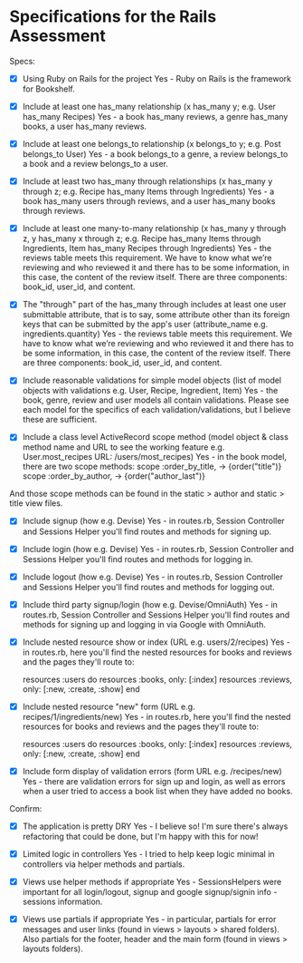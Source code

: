 # Specifications for the Rails Assessment

Specs:
- [x] Using Ruby on Rails for the project
Yes - Ruby on Rails is the framework for Bookshelf.

- [x] Include at least one has_many relationship (x has_many y; e.g. User has_many Recipes) 
Yes - a book has_many reviews, a genre has_many books, a user has_many reviews.

- [x] Include at least one belongs_to relationship (x belongs_to y; e.g. Post belongs_to User)
Yes - a book belongs_to a genre, a review belongs_to a book and a review belongs_to a user.

- [x] Include at least two has_many through relationships (x has_many y through z; e.g. Recipe has_many Items through Ingredients)
Yes - a book has_many users through reviews, and a user has_many books through reviews.

- [X] Include at least one many-to-many relationship (x has_many y through z, y has_many x through z; e.g. Recipe has_many Items through Ingredients, Item has_many Recipes through Ingredients)
Yes - the reviews table meets this requirement. We have to know what we’re reviewing and who reviewed it and there has to be some information, in this case, the content of the review itself. There are three components: book_id, user_id, and content.

- [x] The "through" part of the has_many through includes at least one user submittable attribute, that is to say, some attribute other than its foreign keys that can be submitted by the app's user (attribute_name e.g. ingredients.quantity)
Yes - the reviews table meets this requirement. We have to know what we’re reviewing and who reviewed it and there has to be some information, in this case, the content of the review itself. There are three components: book_id, user_id, and content.

- [X] Include reasonable validations for simple model objects (list of model objects with validations e.g. User, Recipe, Ingredient, Item)
Yes - the book, genre, review and user models all contain validations. Please see each model for the specifics of each validation/validations, but I believe these are sufficient.

- [X] Include a class level ActiveRecord scope method (model object & class method name and URL to see the working feature e.g. User.most_recipes URL: /users/most_recipes)
Yes - in the book model, there are two scope methods:
    scope :order_by_title, -> {order("title")}
    scope :order_by_author, -> {order("author_last")}

And those scope methods can be found in the static > author and static > title view files.

- [x] Include signup (how e.g. Devise)
Yes - in routes.rb, Session Controller and Sessions Helper you'll find routes and methods for signing up.

- [x] Include login (how e.g. Devise)
Yes - in routes.rb, Session Controller and Sessions Helper you'll find routes and methods for logging in.

- [x] Include logout (how e.g. Devise)
Yes - in routes.rb, Session Controller and Sessions Helper you'll find routes and methods for logging out.

- [x] Include third party signup/login (how e.g. Devise/OmniAuth)
Yes - in routes.rb, Session Controller and Sessions Helper you'll find routes and methods for signing up and logging in via Google with OmniAuth.

- [x] Include nested resource show or index (URL e.g. users/2/recipes)
Yes - in routes.rb, here you'll find the nested resources for books and reviews and the pages they'll route to:

  resources :users do
    resources :books, only: [:index]
    resources :reviews, only: [:new, :create, :show]
  end

- [x] Include nested resource "new" form (URL e.g. recipes/1/ingredients/new)
Yes - in routes.rb, here you'll find the nested resources for books and reviews and the pages they'll route to:

  resources :users do
    resources :books, only: [:index]
    resources :reviews, only: [:new, :create, :show]
  end

- [x] Include form display of validation errors (form URL e.g. /recipes/new)
Yes - there are validation errors for sign up and login, as well as errors when a user tried to access a book list when they have added no books.

Confirm:
- [x] The application is pretty DRY
Yes - I believe so! I'm sure there's always refactoring that could be done, but I'm happy with this for now!

- [x] Limited logic in controllers
Yes - I tried to help keep logic minimal in controllers via helper methods and partials.

- [x] Views use helper methods if appropriate
Yes - SessionsHelpers were important for all login/logout, signup and google signup/signin info - sessions information.

- [x] Views use partials if appropriate
Yes - in particular, partials for error messages and user links (found in views > layouts > shared folders). Also partials for the footer, header and the main form (found in views > layouts folders).